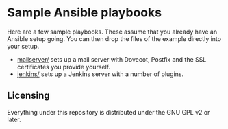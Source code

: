 Sample Ansible playbooks
============================================

Here are a few sample playbooks.  These assume that you already have an
Ansible setup going.  You can then drop the files of the example
directly into your setup.

* [mailserver/](mailserver/) sets up a mail server with Dovecot, Postfix
   and the SSL certificates you provide yourself.
* [jenkins/](jenkins/) sets up a Jenkins server with a number of plugins.

Licensing
---------

Everything under this repository is distributed under the GNU GPL v2
or later.
